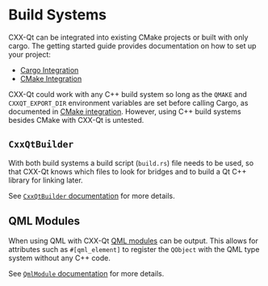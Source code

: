 <!--
SPDX-FileCopyrightText: 2022 Klarälvdalens Datakonsult AB, a KDAB Group company <info@kdab.com>
SPDX-FileContributor: Andrew Hayzen <andrew.hayzen@kdab.com>

SPDX-License-Identifier: MIT OR Apache-2.0
-->

# Build Systems

CXX-Qt can be integrated into existing CMake projects or built with only cargo. The getting started guide provides documentation on how to set up your project:

- [Cargo Integration](../getting-started/4-cargo-executable.md)
- [CMake Integration](../getting-started/5-cmake-integration.md)

CXX-Qt could work with any C++ build system so long as the `QMAKE` and `CXXQT_EXPORT_DIR` environment variables are set before calling Cargo,
as documented in [CMake integration](../getting-started/5-cmake-integration.md). However, using C++ build systems besides CMake with CXX-Qt is untested.

## `CxxQtBuilder`

With both build systems a build script (`build.rs`) file needs to be used,
so that CXX-Qt knows which files to look for bridges and to build a Qt C++ library for linking later.

See [`CxxQtBuilder` documentation](https://docs.rs/cxx-qt-build/latest/cxx_qt_build/struct.CxxQtBuilder.html) for more details.

## QML Modules

When using QML with CXX-Qt [QML modules](https://doc.qt.io/qt-6/qtqml-writing-a-module.html) can be output.
This allows for attributes such as `#[qml_element]` to register the `QObject` with the QML type system without any C++ code.

See [`QmlModule` documentation](https://docs.rs/cxx-qt-build/latest/cxx_qt_build/struct.QmlModule.html) for more details.
